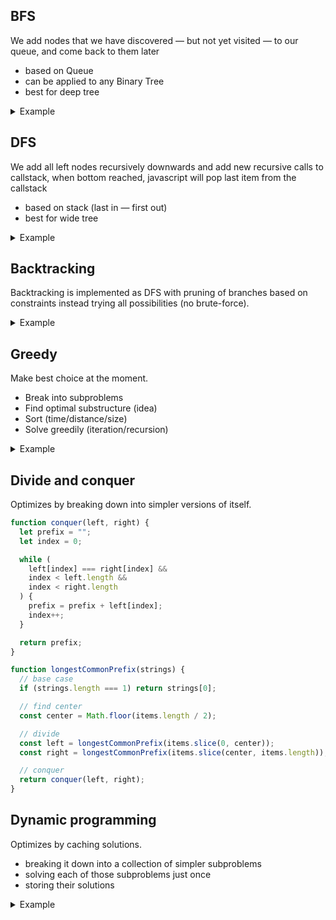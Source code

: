 ## BFS

We add nodes that we have discovered — but not yet visited — to our queue, and come back to them later

- based on Queue
- can be applied to any Binary Tree
- best for deep tree

<details>
<summary>Example</summary>

![](assets/bfs.gif)

#### Binary search tree

```js
function bfs(tree) {
  let node = tree.root;
  const result = [];
  const queue = [node];
  // queue = [1]
  // result = []

  while (queue.length) {
    node = queue.shift();
    // queue = []
    // result = [] - not yet fully visited
    if (node.left) queue.push(node.left);
    // queue = [2] - add new target to visit
    // result = [] - not yet fully visited
    if (node.right) queue.push(node.right);
    // queue = [2, 3] - add new target to visit
    // result = [] - not yet fully visited
    result.push(node.value);
    // queue = [2, 3]
    // result = [1] - visited!
  }

  return result;
}
```

#### Graph

![](assets/20200510103948bfs.png)

```js
function bfs(start) {
  const result = [];
  const visited = {};
  const queue = [start];
  // queue = ["A"]
  let currVertex;

  visited[start] = true;
  // visited = { "A": true }

  while (queue.length) {
    currVertex = queue.shift();
    // queue = []
    // currVertex = "A"
    result.push(currVertex);
    // result = ["A"]

    this.adjList[currVertex].forEach((neighbor) => {
      // neighbor = "B"
      // neighbor = "C"
      if (!visited[neighbor]) {
        visited[neighbor] = true;
        // visited = { "A": true, "B": true, "C": true }
        queue.push(neighbor);
        // queue = ["B", "C"]
      }
    });
  }

  return result;
}
```

</details>

## DFS

We add all left nodes recursively downwards and add new recursive calls to callstack, when bottom reached, javascript will pop last item from the callstack

- based on stack (last in — first out)
- best for wide tree

<details>
<summary>Example</summary>

![](assets/preorder.gif)

#### Binary search tree

```js
function dfs(tree) {
  const result = [];

  function traverse(node) {
    // stack = [traverse(4)]
    result.push(node.value);
    // result = [4]
    // result = [4, 2]
    // result = [4, 2, 1]
    if (node.left) traverse(node.left);
    // stack = [traverse(4), traverse(2)]
    // stack = [traverse(4), traverse(2), traverse(1)]
    if (node.right) traverse(node.right);
    // stack = [traverse(4), traverse(2)]
  }

  traverse(tree.root);

  return result;
}
```

#### Graph

![](assets/20200510103948dfs.png)

```js
function dfs(start) {
  const result = [];

  const visited = {};
  const adjList = this.adjList;
  /*
   *     adjList: {
   *       A: ["B", "C"],
   *       B: ["A", "D"],
   *       C: ["A", "E"],
   *       D: ["B", "E", "F"],
   *       E: ["C", "D", "F"],
   *       F: ["D", "E"],
   *     }
   */

  function traverse(vertex) {
    // vertex = "A"
    // vertex = "B"
    // vertex = "D"
    // vertex = "E"
    // vertex = "C"
    if (!vertex) return null;

    visited[vertex] = true;
    // visited = { "A": true }
    // visited = { "A": true, "B": true }
    // visited = { "A": true, "B": true, "D": true }
    // visited = { "A": true, "B": true, "D": true, "E": true }
    // visited = { "A": true, "B": true, "D": true, "E": true, "C": true }
    // visited = { "A": true, "B": true, "D": true, "E": true, "C": true, "F": true }

    result.push(vertex);
    // result = ["A"]
    // result = ["A", "B"]
    // result = ["A", "B", "D"]
    // result = ["A", "B", "D", "E"]
    // result = ["A", "B", "D", "E", "C"]
    // result = ["A", "B", "D", "E", "C", "F"]

    adjList[vertex].forEach((neighbor) => {
      if (!visited[neighbor]) {
        return traverse(neighbor);
        // traverse("B")
        // traverse("D")
        // traverse("E")
        // traverse("C")
      }
    });
  }

  traverse(start);
  // traverse("A")

  return result;
}
```

</details>

## Backtracking

Backtracking is implemented as DFS with pruning of branches based on constraints instead trying all possibilities (no brute-force).

<details>
<summary>Example</summary>

![](assets/backtracking.jpg)

```js
function restoreIpAddresses(originalString) {
  // originalString = 25525511135
  const result = [];
  backtrack(0, []);
  return result;

  function backtrack(start, tempArr) {
    // push results - called 2 times
    if (tempArr.length === 4 && start === originalString.length) {
      result.push(tempArr.join("."));
      return;
    }

    // 4th level reached, don't go deeper
    if (tempArr.length === 4) {
      return;
    }

    // try 1-char, 2-char, 3-char long combinations
    for (let i = 1; i < 4; i++) {
      const segment = originalString.substring(start, start + i);

      if (segment.length > 1 && segment[0] === "0") {
        continue;
      }

      if (parseInt(segment) < 256 && parseInt(segment) >= 0) {
        // add another combination in current segment
        tempArr.push(segment);
        // try the whole IP address e.g.:
        // ["2", "5", "5", "2"]
        // ["2", "5", "5", "25"]
        // ["2", "5", "5", "255"]
        backtrack(start + i, tempArr);
        // remove sibling
        // ["2", "5", "5"]
        // ["2", "5", "5"]
        // ["2", "5", "5"]
        tempArr.pop();
      }
    }
  }
}

restoreIpAddresses("25525511135");
```

Simpler tree:

![](assets/20200528134155.png)

</details>

## Greedy

Make best choice at the moment.

- Break into subproblems
- Find optimal substructure (idea)
- Sort (time/distance/size)
- Solve greedily (iteration/recursion)

<details>
<summary>Example</summary>

- Break into subproblems ➡️ selection of events (select / remove)
- Find optimal substructure (idea) ➡️ every interval must finish as soon as possible to include more events
- Sort (time/distance/size) ➡️ sort by end time
- Solve greedily (iteration/recursion) ➡️ iterate

![](assets/20200525140231.png)

```js
function countOverlapIntervals(intervals) {
  if (intervals.length == 0) return 0;

  intervals.sort((a, b) => a[1] - b[1]);

  let overlapIntervals = 0;
  let lastEventEnd = intervals[0][1];

  for (let i = 1; i < intervals.length; i++) {
    const [currentEventStart, currentEventEnd] = intervals[i];

    if (currentEventStart < lastEventEnd) {
      // overlap, choose the one that finish first (remove biggest blocker)
      lastEventEnd = Math.min(currentEventEnd, lastEventEnd);
      overlapIntervals++;
    } else {
      // no overlap, update current event end
      lastEventEnd = currentEventEnd;
    }
  }

  return overlapIntervals;
}

countOverlapIntervals([
  [1, 2],
  [2, 3],
  [1, 4],
  [4, 5],
]);
```

</details>

## Divide and conquer

Optimizes by breaking down into simpler versions of itself.

```js
function conquer(left, right) {
  let prefix = "";
  let index = 0;

  while (
    left[index] === right[index] &&
    index < left.length &&
    index < right.length
  ) {
    prefix = prefix + left[index];
    index++;
  }

  return prefix;
}

function longestCommonPrefix(strings) {
  // base case
  if (strings.length === 1) return strings[0];

  // find center
  const center = Math.floor(items.length / 2);

  // divide
  const left = longestCommonPrefix(items.slice(0, center));
  const right = longestCommonPrefix(items.slice(center, items.length));

  // conquer
  return conquer(left, right);
}
```

## Dynamic programming

Optimizes by caching solutions.

- breaking it down into a collection of simpler subproblems
- solving each of those subproblems just once
- storing their solutions

<details>
<summary>Example</summary>

```js
/*
  Normal
*/
function fib(n) {
  if (n <= 2) return 1;
  return fib(n - 1) + fib(n - 2);
}
```

```js
/*
 *  Memoized
 */
function fib(n, memo = []) {
  if (memo[n] !== undefined) return memo[n];
  if (n <= 2) return 1;
  var res = fib(n - 1, memo) + fib(n - 2, memo);
  memo[n] = res;
  return res;
}
```

```js
/*
 *  Tabulated
 */
function fib(n) {
  if (n <= 2) return 1;
  var fibNums = [0, 1, 1];
  for (var i = 3; i <= n; i++) {
    fibNums[i] = fibNums[i - 1] + fibNums[i - 2];
  }
  return fibNums[n];
}
```

</details>
